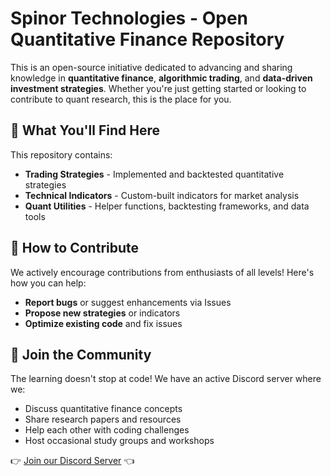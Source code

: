# Spinor Technologies - Open Quantitative Finance Repository

This is an open-source initiative dedicated to advancing and sharing knowledge in **quantitative finance**, **algorithmic trading**, and **data-driven investment strategies**. Whether you're just getting started or looking to contribute to  quant research, this is the place for you.

## 📌 What You'll Find Here

This repository contains:
- **Trading Strategies** - Implemented and backtested quantitative strategies
- **Technical Indicators** - Custom-built indicators for market analysis
- **Quant Utilities** - Helper functions, backtesting frameworks, and data tools

## 🤝 How to Contribute

We actively encourage contributions from enthusiasts of all levels! Here's how you can help:

- **Report bugs** or suggest enhancements via Issues
- **Propose new strategies** or indicators
- **Optimize existing code** and fix issues

## 💬 Join the Community

The learning doesn't stop at code! We have an active Discord server where we:
- Discuss quantitative finance concepts
- Share research papers and resources
- Help each other with coding challenges
- Host occasional study groups and workshops

👉 [Join our Discord Server](https://discord.gg/JZ6tEZ7gsJ) 👈
